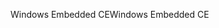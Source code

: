 <span data-ttu-id="32d1b-101">Windows Embedded CE</span><span class="sxs-lookup"><span data-stu-id="32d1b-101">Windows Embedded CE</span></span>